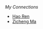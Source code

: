 *My Connections*

* [Hao Ren](https://moomoohorse.com/home/)
* [Zicheng Ma](https://zichengma.github.io/)
